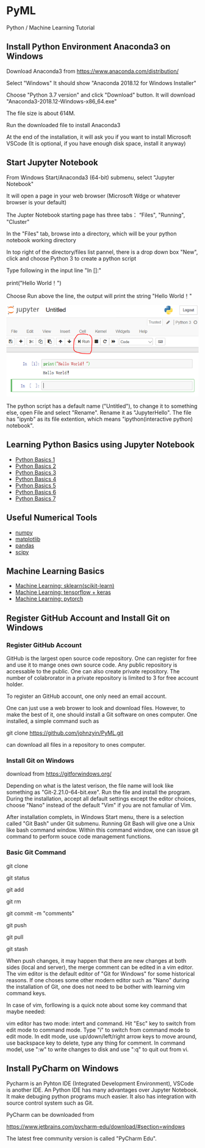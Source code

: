 # PyML
Python / Machine Learning Tutorial

## Install Python Environment Anaconda3 on Windows

Download Anaconda3 from https://www.anaconda.com/distribution/

Select "Windows" It should show "Anaconda 2018.12 for Windows Installer"

Choose "Python 3.7 version" and click "Download" button. It will download "Anaconda3-2018.12-Windows-x86_64.exe"

The file size is about 614M.

Run the downloaded file to install Anaconda3

At the end of the installation, it will ask you if you want to install Microsoft VSCode (It is optional, if you have enough disk space, install it anyway)


## Start Jupyter Notebook

From Windows Start/Anaconda3 (64-bit) submenu, select "Jupyter Notebook"

It will open a page in your web browser (Microsoft Wdge or whatever browser is your default)

The Jupter Notebook starting page has three tabs： “Files", "Running", "Cluster"

In the "Files" tab, browse into a directory, which will be your python notebook working directory

In top right of the directory/files list pannel, there is a drop down box "New", click and choose Python 3 to create a python script

Type following in the input line "In []:"

  print("Hello World！")
  
Choose Run above the line, the output will print the string "Hello World！"

![Jupyter Hello](images/JupyterHello.png)

The python script has a default name ("Untitled"), to change it to something else, open File and select "Rename". Rename it as "JupyterHello". The file has "ipynb" as its file extention, which means "ipython(interactive python) notebook".


## Learning Python Basics using Jupyter Notebook

- [Python Basics 1](notebooks/pybasics01.ipynb)
- [Python Basics 2](notebooks/pybasics02.ipynb)
- [Python Basics 3](notebooks/pybasics03.ipynb)
- [Python Basics 4](notebooks/pybasics04.ipynb)
- [Python Basics 5](notebooks/pybasics05.ipynb)
- [Python Basics 6](notebooks/pybasics06.ipynb)
- [Python Basics 7](notebooks/pybasics07.ipynb)


## Useful Numerical Tools
- [numpy](notebooks/numtools01.ipynb)
- [matplotlib](notebooks/numtools02.ipynb)
- [pandas](notebooks/numtools03.ipynb)
- [scipy](notebooks/numtools04.ipynb)


## Machine Learning Basics

- [Machine Learning: sklearn(scikit-learn)](notebooks/machineslearning01.ipynb)
- [Machine Learning: tensorflow + keras](notebooks/machineslearning02.ipynb)
- [Machine Learning: pytorch](notebooks/machineslearning03.ipynb)


## Register GitHub Account and Install Git on Windows

### Register GitHub Account
GitHub is the largest open source code repository. One can register for free and use it to mange ones own source code. Any public repository is accessable to the public. One can also create private repository. The number of colabrorator in a private repository is limited to 3 for free account holder.

To register an GitHub account, one only need an email account.

One can just use a web brower to look and download files. However, to make the best of it, one should install a Git software on ones computer. One installed, a simple command such as

git clone https://github.com/johnzyin/PyML.git

can download all files in a repository to ones computer.

### Install Git on Windows

download from https://gitforwindows.org/

Depending on what is the latest verison, the file name will look like something as "Git-2.21.0-64-bit.exe". Run the file and install the program. During the installation, accept all default settings except the editor choices, choose "Nano" instead of the default "Vim" if you are not famuliar of Vim.

After installation complets, in Windows Start menu, there is a selection called "Git Bash" under Git submenu. Running Git Bash will give one a Unix like bash command window. Within this command window, one can issue git command to perform souce code management functions. 



### Basic Git Command

git clone 

git status

git add

git rm

git commit -m "comments"

git push

git pull

git stash

When push changes, it may happen that there are new changes at both sides (local and server), the merge comment can be edited in a
vim editor. The vim editor is the default editor of "Git for Windows" for some historical reasons. If one choses some other modern 
editor such as "Nano" during the installation of Git, one does not need to be bother with learning vim command keys.

In case of vim, forllowing is a quick note about some key command that maybe needed:

vim editor has two mode: intert and command.  Hit "Esc" key to switch from edit mode to command mode. Type "i" to switch from command mode to edit mode. In edit mode, use up/down/left/right arrow keys to move around, use backspace key to delete, type any thing for comment. In command model, use ":w" to write changes to disk and use ":q" to quit out from vi.

## Install PyCharm on Windows

Pycharm is an Pyhton IDE (Integrated Development Environment), VSCode is another IDE. An Python IDE has many advantages over Jupyter Notebook. It make debuging python programs much easier. It also has integration with source control system such as Git.

PyCharm can be downloaded from 

https://www.jetbrains.com/pycharm-edu/download/#section=windows

The latest free community version is called "PyCharm Edu".






